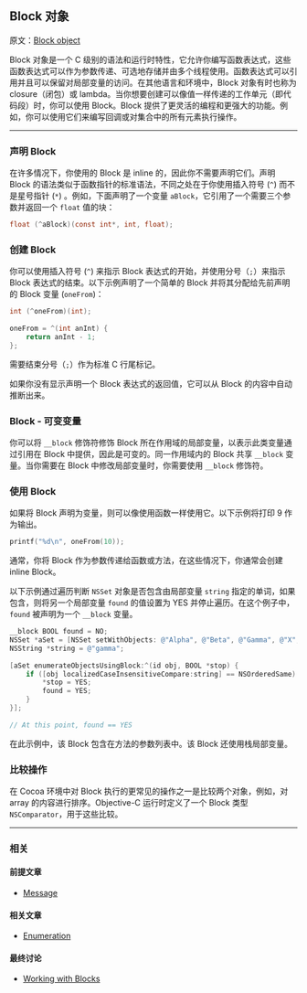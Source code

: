 ## Block 对象

原文：[Block object](https://developer.apple.com/library/archive/documentation/General/Conceptual/DevPedia-CocoaCore/Block.html#//apple_ref/doc/uid/TP40008195-CH3-SW1)

Block 对象是一个 C 级别的语法和运行时特性，它允许你编写函数表达式，这些函数表达式可以作为参数传递、可选地存储并由多个线程使用。函数表达式可以引用并且可以保留对局部变量的访问。在其他语言和环境中，Block 对象有时也称为 closure（闭包）或 lambda。当你想要创建可以像值一样传递的工作单元（即代码段）时，你可以使用 Block。Block 提供了更灵活的编程和更强大的功能。例如，你可以使用它们来编写回调或对集合中的所有元素执行操作。

---

### 声明 Block

在许多情况下，你使用的 Block 是 inline 的，因此你不需要声明它们。声明 Block 的语法类似于函数指针的标准语法，不同之处在于你使用插入符号 (`^`)  而不是星号指针 (`*`) 。例如，下面声明了一个变量 `aBlock`，它引用了一个需要三个参数并返回一个 `float` 值的块：

```objectivec
float (^aBlock)(const int*, int, float);
```

### 创建 Block

你可以使用插入符号 (`^`) 来指示 Block 表达式的开始，并使用分号（`;`）来指示 Block 表达式的结束。以下示例声明了一个简单的 Block 并将其分配给先前声明的 Block 变量 (`oneFrom`)：

```objectivec
int (^oneFrom)(int);
 
oneFrom = ^(int anInt) {
    return anInt - 1;
};
```

需要结束分号（`;`）作为标准 C 行尾标记。

如果你没有显示声明一个 Block 表达式的返回值，它可以从 Block 的内容中自动推断出来。

### Block - 可变变量

你可以将 `__block` 修饰符修饰 Block 所在作用域的局部变量，以表示此类变量通过引用在 Block 中提供，因此是可变的。同一作用域内的 Block 共享 `__block` 变量。当你需要在 Block 中修改局部变量时，你需要使用 `__block` 修饰符。

### 使用 Block

如果将 Block 声明为变量，则可以像使用函数一样使用它。以下示例将打印 9 作为输出。

```objectivec
printf("%d\n", oneFrom(10));
```

通常，你将 Block 作为参数传递给函数或方法，在这些情况下，你通常会创建 inline Block。

以下示例通过遍历判断 `NSSet` 对象是否包含由局部变量 `string` 指定的单词，如果包含，则将另一个局部变量  `found` 的值设置为 YES 并停止遍历。在这个例子中，`found` 被声明为一个 `__block` 变量。

```objectivec
__block BOOL found = NO;
NSSet *aSet = [NSSet setWithObjects: @"Alpha", @"Beta", @"Gamma", @"X", nil];
NSString *string = @"gamma";
 
[aSet enumerateObjectsUsingBlock:^(id obj, BOOL *stop) {
    if ([obj localizedCaseInsensitiveCompare:string] == NSOrderedSame) {
        *stop = YES;
        found = YES;
    }
}];
 
// At this point, found == YES
```

在此示例中，该 Block 包含在方法的参数列表中。该 Block 还使用栈局部变量。

### 比较操作

在 Cocoa 环境中对 Block 执行的更常见的操作之一是比较两个对象，例如，对 array 的内容进行排序。Objective-C 运行时定义了一个 Block 类型 `NSComparator`，用于这些比较。

---

### 相关

#### 前提文章

* [Message](https://developer.apple.com/library/archive/documentation/General/Conceptual/DevPedia-CocoaCore/Message.html#//apple_ref/doc/uid/TP40008195-CH59-SW1)

#### 相关文章

- [Enumeration](https://developer.apple.com/library/archive/documentation/General/Conceptual/DevPedia-CocoaCore/Enumeration.html#//apple_ref/doc/uid/TP40008195-CH17-SW1)

#### 最终讨论

* [Working with Blocks](https://developer.apple.com/library/archive/documentation/Cocoa/Conceptual/ProgrammingWithObjectiveC/WorkingwithBlocks/WorkingwithBlocks.html#//apple_ref/doc/uid/TP40011210-CH8)
